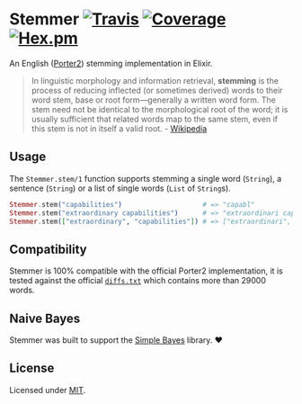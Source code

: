 # Stemmer [![Travis](https://img.shields.io/travis/fredwu/stemmer.svg)](https://travis-ci.org/fredwu/stemmer) [![Coverage](https://img.shields.io/coveralls/fredwu/stemmer.svg)](https://coveralls.io/github/fredwu/stemmer?branch=master) [![Hex.pm](https://img.shields.io/hexpm/v/stemmer.svg)](https://hex.pm/packages/stemmer)

An English ([Porter2](http://snowballstem.org/algorithms/english/stemmer.html)) stemming implementation in Elixir.

> In linguistic morphology and information retrieval, __stemming__ is the process of reducing inflected (or sometimes derived) words to their word stem, base or root form—generally a written word form. The stem need not be identical to the morphological root of the word; it is usually sufficient that related words map to the same stem, even if this stem is not in itself a valid root. - [Wikipedia](https://en.wikipedia.org/wiki/Stemming)

## Usage

The `Stemmer.stem/1` function supports stemming a single word (`String`), a sentence (`String`) or a list of single words (`List` of `String`s).

```elixir
Stemmer.stem("capabilities")                    # => "capabl"
Stemmer.stem("extraordinary capabilities")      # => "extraordinari capabl"
Stemmer.stem(["extraordinary", "capabilities"]) # => ["extraordinari", "capabl"]
```

## Compatibility

Stemmer is 100% compatible with the official Porter2 implementation, it is tested against the official [`diffs.txt`](http://snowball.tartarus.org/algorithms/english/diffs.txt) which contains more than 29000 words.

## Naive Bayes

Stemmer was built to support the [Simple Bayes](https://github.com/fredwu/simple_bayes) library. :heart:

## License

Licensed under [MIT](http://fredwu.mit-license.org/).
